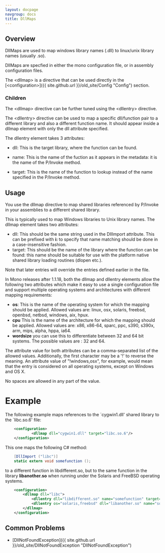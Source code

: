 ```yaml
---
layout: docpage
navgroup: docs
title: DllMaps
---
```


Overview
--------

DllMaps are used to map windows library names (.dll) to linux/unix library names (usually .so).

DllMaps are specfied in either the mono configuration file, or in assembly configuration files.

The \<dllmap\> is a directive that can be used directly in the [\<configuration\>]({{ site.github.url }}/old_site/Config "Config") section.

### Children

The \<dllmap\> directive can be further tuned using the \<dllentry\> directive.

The \<dllentry\> directive can be used to map a specific dll/function pair to a different library and also a different function name. It should appear inside a dllmap element with only the dll attribute specified.

The dllentry element takes 3 attributes:

-   dll: This is the target library, where the function can be found.

-   name: This is the name of the fuction as it appears in the metadata: it is the name of the P/Invoke method.

-   target: This is the name of the function to lookup instead of the name specified in the P/Invoke method.

Usage
-----

You use the dllmap directive to map shared libraries referenced by P/Invoke in your assemblies to a different shared library.

This is typically used to map Windows libraries to Unix library names. The dllmap element takes two attributes:

-   dll: This should be the same string used in the DllImport attribute. This can be prefixed with **i:** to specify that name matching should be done in a case-insensitive fashion.
-   target: This should be the name of the library where the function can be found: this name should be suitable for use with the platform native shared library loading routines (dlopen etc.).

Note that later entries will override the entries defined earlier in the file.

In Mono releases after 1.1.18, both the dllmap and dllentry elements allow the following two attributes which make it easy to use a single configuration file and support multiple operating systems and architectures with different mapping requirements:

-   **os**: This is the name of the operating system for which the mapping should be applied. Allowed values are: linux, osx, solaris, freebsd, openbsd, netbsd, windows, aix, hpux.
-   **cpu** This is the name of the architecture for which the mapping should be applied. Allowed values are: x86, x86-64, sparc, ppc, s390, s390x, arm, mips, alpha, hppa, ia64.
-   **wordsize** you can use this to differentiate between 32 and 64 bit systems. The possible values are : 32 and 64.

The attribute value for both attributes can be a comma-separated list of the allowed values. Additionally, the first character may be a '!' to reverse the meaning. An attribute value of "!windows,osx", for example, would mean that the entry is considered on all operating systems, except on Windows and OS X.

No spaces are allowed in any part of the value.

Example
=======

The following example maps references to the \`cygwin1.dll' shared library to the \`libc.so.6' file:

``` xml
    <configuration>
            <dllmap dll="cygwin1.dll" target="libc.so.6"/>
    </configuration>
```

This one maps the following C\# method:

``` csharp
    [DllImport ("libc")]
    static extern void somefunction ();
```

to a different function in libdifferent.so, but to the same function in the library **libanother.so** when running under the Solaris and FreeBSD operating systems.

``` xml
    <configuration>
        <dllmap dll="libc">
            <dllentry dll="libdifferent.so" name="somefunction" target="differentfunction" />
            <dllentry os="solaris,freebsd" dll="libanother.so" name="somefunction" target="differentfunction" />
        </dllmap>
    </configuration>
```

Common Problems
---------------

-   [DllNotFoundException]({{ site.github.url }}/old_site/DllNotFoundException "DllNotFoundException")



